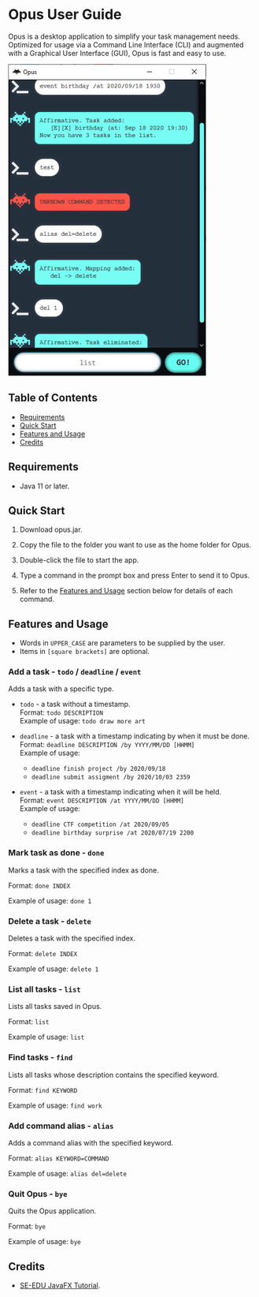 # Opus User Guide

Opus is a desktop application to simplify your task management needs.
Optimized for usage via a Command Line Interface (CLI) and augmented with a Graphical User Interface (GUI), 
Opus is fast and easy to use.

![Product Screenshot](Ui.png)

## Table of Contents
- [Requirements](#requirements)
- [Quick Start](#quick-start)
- [Features and Usage](#features-and-usage)
- [Credits](#credits)

## Requirements

- Java 11 or later.

## Quick Start

1. Download opus.jar.
 
2. Copy the file to the folder you want to use as the home folder for Opus.
 
3. Double-click the file to start the app.
 
4. Type a command in the prompt box and press Enter to send it to Opus.
 
5. Refer to the [Features and Usage](#features-and-usage) section below for details of each command.

## Features and Usage

- Words in `UPPER_CASE` are parameters to be supplied by the user.
- Items in `[square brackets]` are optional.

### Add a task - `todo` / `deadline` / `event`

Adds a task with a specific type.

- `todo` - a task without a timestamp. <br>
    Format: `todo DESCRIPTION` <br>
    Example of usage: `todo draw more art`

- `deadline` - a task with a timestamp indicating by when it must be done. <br>
    Format: `deadline DESCRIPTION /by YYYY/MM/DD [HHMM]` <br>
    Example of usage: <br>
    - `deadline finish project /by 2020/09/18`
    - `deadline submit assigment /by 2020/10/03 2359`
- `event` - a task with a timestamp indicating when it will be held. <br>
    Format: `event DESCRIPTION /at YYYY/MM/DD [HHMM]` <br>
    Example of usage: <br>
    - `deadline CTF competition /at 2020/09/05`
    - `deadline birthday surprise /at 2020/07/19 2200`

### Mark task as done - `done`

Marks a task with the specified index as done.

Format: `done INDEX`

Example of usage: `done 1`

### Delete a task - `delete`

Deletes a task with the specified index.

Format: `delete INDEX`

Example of usage: `delete 1`

### List all tasks - `list`

Lists all tasks saved in Opus.

Format: `list`

Example of usage: `list`

### Find tasks - `find`

Lists all tasks whose description contains the specified keyword.

Format: `find KEYWORD`

Example of usage: `find work`

### Add command alias - `alias`

Adds a command alias with the specified keyword.

Format: `alias KEYWORD=COMMAND`

Example of usage: `alias del=delete`

### Quit Opus - `bye`

Quits the Opus application.

Format: `bye`

Example of usage: `bye`

## Credits

- [SE-EDU JavaFX Tutorial](https://se-education.org/guides/tutorials/javaFx.html).